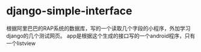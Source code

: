 # django-simple-interface
根据阿里巴巴的RAP系统的数据库，写的一个读取几个字段的小程序，外加学习django的几个测试网页。
app是根据这个生成的接口写的一个android程序，只有一个listview
